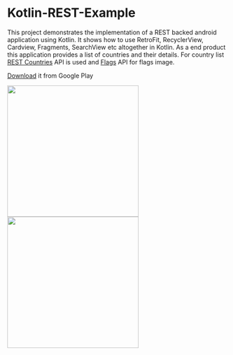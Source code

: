 # Kotlin-REST-Example

This project demonstrates the implementation of a REST backed android application using Kotlin. It shows how to use RetroFit, RecyclerView, 
Cardview, Fragments, SearchView etc altogether in Kotlin. As a end product this application provides a list of countries and their details.
For country list [REST Countries](https://github.com/fayder/restcountries) API is used and [Flags](https://github.com/emcrisostomo/flags) API
for flags image.

[Download](https://play.google.com/store/apps/details?id=com.thyme.smalam119.kountries&hl=en) it from Google Play

<img src="https://github.com/smalam119/Kotlin-REST-Example/blob/master/Screenshot_2018-02-02-00-31-09.png" align="left" width="300"/>
<img src="https://github.com/smalam119/Kotlin-REST-Example/blob/master/Screenshot_2018-02-01-23-18-02.png" align="left" width="300"/>
